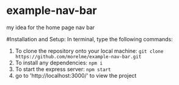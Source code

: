 # example-nav-bar
my idea for the home page nav bar

#Installation and Setup:
In terminal, type the following commands:

1. To clone the repository onto your local machine: `git clone https://github.com/morelme/example-nav-bar.git`
2. To install any dependencies: `npm i`
3. To start the express server: `npm start`
4. go to 'http://localhost:3000/' to view the project
